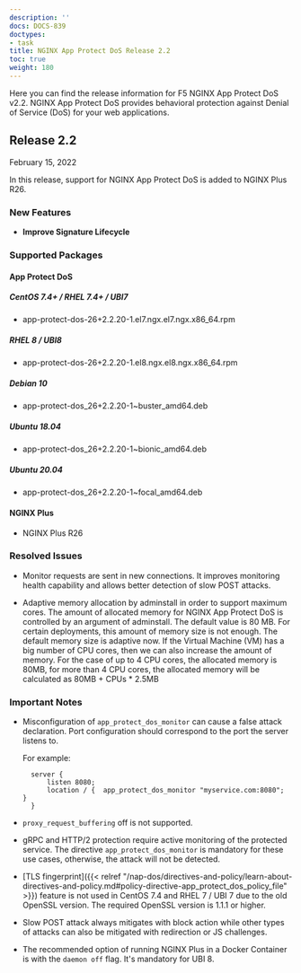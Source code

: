 ```yaml
---
description: ''
docs: DOCS-839
doctypes:
- task
title: NGINX App Protect DoS Release 2.2
toc: true
weight: 180
---
```


Here you can find the release information for F5 NGINX App Protect DoS v2.2. NGINX App Protect DoS provides behavioral protection against Denial of Service (DoS) for your web applications.

## Release 2.2

February 15, 2022

In this release, support for NGINX App Protect DoS is added to NGINX Plus R26.

### New Features

- **Improve Signature Lifecycle**

### Supported Packages

#### App Protect DoS

##### CentOS 7.4+ / RHEL 7.4+ / UBI7

- app-protect-dos-26+2.2.20-1.el7.ngx.el7.ngx.x86_64.rpm

##### RHEL 8 / UBI8

- app-protect-dos-26+2.2.20-1.el8.ngx.el8.ngx.x86_64.rpm

##### Debian 10

- app-protect-dos_26+2.2.20-1~buster_amd64.deb

##### Ubuntu 18.04

- app-protect-dos_26+2.2.20-1~bionic_amd64.deb

##### Ubuntu 20.04

- app-protect-dos_26+2.2.20-1~focal_amd64.deb

#### NGINX Plus

- NGINX Plus R26

### Resolved Issues

- Monitor requests are sent in new connections. It improves monitoring health capability and allows better detection of slow POST attacks.

- Adaptive memory allocation by adminstall in order to support maximum cores.
  The amount of allocated memory for NGINX App Protect DoS is controlled by an argument of adminstall.
  The default value is 80 MB. For certain deployments, this amount of memory size is not enough.  The default memory size is adaptive now. If the Virtual Machine (VM) has a big number of CPU cores, then we can also increase the amount of memory. For the case of up to 4 CPU cores, the allocated memory is 80MB, for more than 4 CPU cores, the allocated memory will be calculated as 80MB + CPUs * 2.5MB


### Important Notes

- Misconfiguration of `app_protect_dos_monitor` can cause a false attack declaration. Port configuration should correspond to the port the server listens to.

    For example:

        server {
            listen 8080;
            location / {  app_protect_dos_monitor "myservice.com:8080";  }
        }
- `proxy_request_buffering` off is not supported.

- gRPC and HTTP/2 protection require active monitoring of the protected service. The directive `app_protect_dos_monitor` is mandatory for these use cases, otherwise, the attack will not be detected.

- [TLS fingerprint]({{< relref "/nap-dos/directives-and-policy/learn-about-directives-and-policy.md#policy-directive-app_protect_dos_policy_file" >}}) feature is not used in CentOS 7.4 and RHEL 7 / UBI 7 due to the old OpenSSL version. The required OpenSSL version is 1.1.1 or higher.

- Slow POST attack always mitigates with block action while other types of attacks can also be mitigated with redirection or JS challenges.

- The recommended option of running NGINX Plus in a Docker Container is with the `daemon off` flag. It's mandatory for UBI 8.
